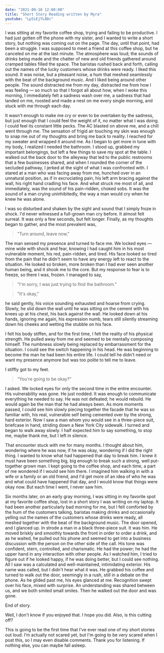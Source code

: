 ```yaml
---
date: "2021-09-10 12:00:00"
title: "Short Story Reading written by Myra"
youtube: "Lp5iEjYL8Dc"
---
```


I was sitting at my favorite coffee shop, trying and failing to be productive. I had just gotten off the phone with my sister, and I wanted to write a short story, but nothing was coming out on the page. The day, until that point, had been a struggle. I was supposed to meet a friend at this coffee shop, but he canceled on me at the last minute. The atmosphere was loud; the sounds of drinks being made and the chatter of new and old friends gathered around cramped tables filled the space. The baristas rushed back and forth, calling out the names of the lucky customers whose drinks were ready. I liked this sound. It was noise, but a pleasant noise, a hum that meshed seamlessly with the beat of the background music. And I liked being around other people. The sound distracted me from my day, distracted me from how I was feeling — so much so that I forgot all about how, when I woke this morning, I immediately felt a sadness wash over me, a sadness that had landed on me, roosted and made a nest on me every single morning, and stuck with me through each day.

It wasn't enough to make me cry or even to be overtaken by the sadness, but just enough that I could feel the weight of it, no matter what I was doing. I could feel its constant little pecks. The AC blasted on above me, and a chill went through me. The sensation of frigid air touching my skin was enough to snap me out of my thoughts and bring me back to reality. I reached for my sweater and wrapped it around me. As I began to get more in tune with my body, I realized I needed the bathroom. I stood up, grabbed my important belongings, but left a few things to save my spot at the table. I walked out the back door to the alleyway that led to the public restrooms that a few businesses shared, and when I rounded the corner of the secluded pathway, I jerked at the sight of what I was confronted with. I stared at a man who was facing away from me, hunched over in an unnatural position, as if in excruciating pain, his left arm bracing against the wall, his right hand cradling his face. And what struck me most of all, and immediately, was the sound of his pain-ridden, choked sobs. It was the sound of a man crying uninhibitedly, the way a man would cry when he knew he was alone.

I was so disturbed and shaken by the sight and sound that I simply froze in shock. I'd never witnessed a full-grown man cry before. It almost felt surreal. It was only a few seconds, but felt longer. Finally, as my thoughts began to gather, and the most prevalent was,
> "Turn around, leave now,"

The man sensed my presence and turned to face me. We locked eyes — mine wide with shock and fear, knowing I had caught him in his most vulnerable moment, his red, pain-ridden, and tired. His face looked so tired from the pain that he didn't seem to have any energy left to react to the situation. He looked so broken, more broken than I had ever seen another human being, and it shook me to the core. But my response to fear is to freeze, so there I was, frozen. I managed to say,
> "I'm sorry, I was just trying to find the bathroom."

> "It's okay,"

he said gently, his voice sounding exhausted and hoarse from crying. Slowly, he slid down the wall until he was sitting on the cement with his knees up at his chest, his back against the wall. He looked down at his hands, ignoring me again, his expression numb, tears still silently streaming down his cheeks and wetting the stubble on his face.

I felt his body stiffen, and for the first time, I felt the reality of his physical strength. He pulled away from me and seemed to be mentally composing himself. The numbness slowly being replaced by embarrassment for the situation. I could see the switch happening in his head. He was beginning to become the man he had been his entire life. I could tell he didn't need or want my presence anymore but was too polite to tell me to leave.

I stiffly got to my feet.
> "You're going to be okay?"

I asked. We locked eyes for only the second time in the entire encounter. His vulnerability was gone. He just nodded. It was enough to communicate everything he needed to say. He was not defeated; he would rebuild. He would again be the man that he had always been. As more moments passed, I could see him slowly piecing together the facade that he was so familiar with, his real, vulnerable self being cemented over by the strong, hard exterior. Now I saw a man whom you would see in a three-piece suit, briefcase in hand, striding down a New York City sidewalk. I turned and began to walk away slowly. I half expected him to say something, to stop me, maybe thank me, but I left in silence.

That encounter stuck with me for many months. I thought about him, wondering where he was now, if he was okay, wondering if I did the right thing. I wanted to know what had happened that day to break him. I knew it must have been something big, big enough to break such a strong, well put-together grown man. I kept going to the coffee shop, and each time, a part of me wondered if I would see him there. I imagined him walking in with a wife or a family or an old friend, and I'd get more of an idea of who he was and what could have happened that day, and I would know that things were okay now. But each time I went, I never saw him.

Six months later, on an early gray morning, I was sitting in my favorite spot at my favorite coffee shop, lost in a short story I was writing on my laptop. It had been another particularly bad morning for me, but I felt comforted by the hum of the customers talking, baristas making drinks and occasionally yelling out the names of the customers whose drinks were ready, all meshed together with the beat of the background music. The door opened, and I glanced up. In strode a man in a black three-piece suit. It was him. He moved briskly and smoothly towards the front in order to order a drink, and as he waited, he pulled out his phone and seemed to get into a business discussion with the person on the other side of the call. His tone was confident, stern, controlled, and charismatic. He had the power; he had the upper hand in any interaction with other people. As I watched him, I tried to figure out if he looked happy, if he was doing better, but I could see nothing. All I saw was a calculated and well-maintained, intimidating exterior. His name was called, but I didn't hear what it was. He grabbed his coffee and turned to walk out the door, seemingly in a rush, still in a debate on the phone. As he glided past me, his eyes glanced at me. Recognition swept over his face, mixed with surprise. An understanding was shared between us, and we both smiled small smiles. Then he walked out the door and was gone.

End of story.

Well, I don't know if you enjoyed that. I hope you did. Also, is this cutting off?

This is going to be the first time that I've ever read one of my short stories out loud. I’m actually not scared yet, but I'm going to be very scared when I post this, so I may even disable comments. Thank you for listening. If nothing else, you can maybe fall asleep.

